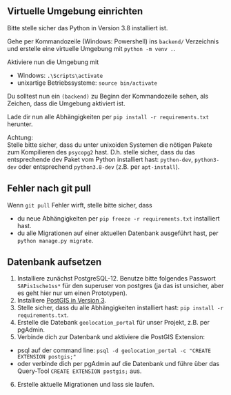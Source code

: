 
## Virtuelle Umgebung einrichten

Bitte stelle sicher das Python in Version 3.8 installiert ist.

Gehe per Kommandozeile (Windows: Powershell) ins ```backend/``` Verzeichnis und erstelle eine virtuelle Umgebung mit ```python -m venv .```.

Aktiviere nun die Umgebung mit 
- Windows: ```.\Scripts\activate```
- unixartige Betriebssysteme: ```source bin/activate```

Du solltest nun ein ```(backend)``` zu Beginn der Kommandozeile sehen, als Zeichen, dass die Umgebung aktiviert ist.

Lade dir nun alle Abhängigkeiten per ```pip install -r requirements.txt``` herunter. 

Achtung:  
Stelle bitte sicher, dass du unter unixoiden Systemen die nötigen Pakete zum Kompilieren des ```psycopg2``` hast. D.h. stelle sicher, dass du das entsprechende dev Paket vom Python installiert hast:
```python-dev```, ```python3-dev``` oder entsprechend ```python3.8-dev``` (z.B. per ```apt-install```).
## Fehler nach git pull
Wenn ```git pull``` Fehler wirft, stelle bitte sicher, dass
- du neue Abhängigkeiten per ```pip freeze -r requirements.txt``` installiert hast.
- du alle Migrationen auf einer aktuellen Datenbank ausgeführt hast, per ```python manage.py migrate```.

## Datenbank aufsetzen
1. Installiere zunächst PostgreSQL-12. Benutze bitte folgendes Passwort ```SAPis1sche1ss*```  für den superuser von postgres (ja das ist unsicher, aber es geht hier nur um einen Prototypen).
2. Installiere [PostGIS in Version 3](https://postgis.net/).
3. Stelle sicher, dass du alle Abhängigkeiten installiert hast: ```pip install -r requirements.txt```.
4. Erstelle die Datebank ```geolocation_portal``` für unser Projekt, z.B. per pgAdmin.
5. Verbinde dich zur Datenbank und aktiviere die PostGIS Extension:
  * psql auf der command line: ```psql -d geolocation_portal -c "CREATE EXTENSION postgis;"```
  * oder verbinde dich per pgAdmin auf die Datenbank und führe über das Query-Tool ```CREATE EXTENSION postgis;``` aus.
6. Erstelle aktuelle Migrationen und lass sie laufen.



